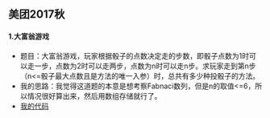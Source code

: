 美团2017秋
----
#### 1.大富翁游戏
* 题目：大富翁游戏，玩家根据骰子的点数决定走的步数，即骰子点数为1时可以走一步，点数为2时可以走两步，点数为n时可以走n步。求玩家走到第n步（n<=骰子最大点数且是方法的唯一入参）时，总共有多少种投骰子的方法。 
* 我的思路：我觉得这道题的本意是想考察Fabnaci数列，但是n的取值<=6，所以情况很好算出来，然后用数组存储就行了。
* [我的代码](https://github.com/Tramac/NewCoder/blob/master/MeiTuan/Monopoly.cpp)
